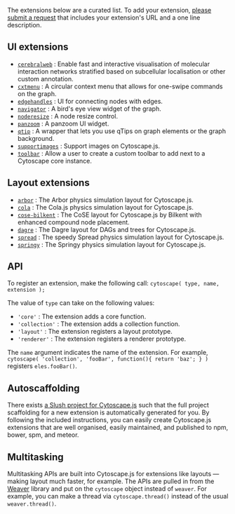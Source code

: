 The extensions below are a curated list.  To add your extension, [please submit a request](https://github.com/cytoscape/cytoscape.js/issues/new?labels=documentation&title=List%20extension%20:%20%3Cyour%20extension%20name%3E&body=Please%20enter%20your%20Github%20URL%20and%20a%20one-line%20description) that includes your extension's URL and a one line description.


## UI extensions

 * [`cerebralweb`](https://github.com/silviafrias/cerebral-web) : Enable fast and interactive visualisation of molecular interaction networks stratified based on subcellular localisation or other custom annotation.
 * [`cxtmenu`](https://github.com/cytoscape/cytoscape.js-cxtmenu) : A circular context menu that allows for one-swipe commands on the graph.
 * [`edgehandles`](https://github.com/cytoscape/cytoscape.js-edgehandles) : UI for connecting nodes with edges.
 * [`navigator`](https://github.com/cytoscape/cytoscape.js-navigator) : A bird's eye view widget of the graph.
 * [`noderesize`](https://github.com/curupaco/cytoscape.js-noderesize) : A node resize control.
 * [`panzoom`](https://github.com/cytoscape/cytoscape.js-panzoom) : A panzoom UI widget.
 * [`qtip`](https://github.com/cytoscape/cytoscape.js-qtip) : A wrapper that lets you use qTips on graph elements or the graph background.
 * [`supportimages`](https://github.com/cytoscape.js-supportimages) : Support images on Cytoscape.js.
 * [`toolbar`](https://github.com/bdparrish/cytoscape.js-toolbar) : Allow a user to create a custom toolbar to add next to a Cytoscape core instance.


## Layout extensions

 * [`arbor`](https://github.com/cytoscape/cytoscape.js-arbor) : The Arbor physics simulation layout for Cytoscape.js.
 * [`cola`](https://github.com/cytoscape/cytoscape.js-cola) : The Cola.js physics simulation layout for Cytoscape.js.
 * [`cose-bilkent`](https://github.com/cytoscape/cytoscape.js-cose-bilkent) : The CoSE layout for Cytoscape.js by Bilkent with enhanced compound node placement.
 * [`dagre`](https://github.com/cytoscape/cytoscape.js-dagre) : The Dagre layout for DAGs and trees for Cytoscape.js.
 * [`spread`](https://github.com/cytoscape/cytoscape.js-spread) : The speedy Spread physics simulation layout for Cytoscape.js.
 * [`springy`](https://github.com/cytoscape/cytoscape.js-springy) : The Springy physics simulation layout for Cytoscape.js.


## API

To register an extension, make the following call: `cytoscape( type, name, extension );`

The value of `type` can take on the following values:

 * `'core'` : The extension adds a core function.
 * `'collection'` : The extension adds a collection function.
 * `'layout'` : The extension registers a layout prototype.
 * `'renderer'` : The extension registers a renderer prototype.

The `name` argument indicates the name of the extension.  For example, `cytoscape( 'collection', 'fooBar', function(){ return 'baz'; } )` registers `eles.fooBar()`.



## Autoscaffolding

There exists [a Slush project for Cytoscape.js](https://github.com/cytoscape/slush-cytoscape-extension) such that the full project scaffolding for a new extension is automatically generated for you.  By following the included instructions, you can easily create Cytoscape.js extensions that are well organised, easily maintained, and published to npm, bower, spm, and meteor.



## Multitasking

Multitasking APIs are built into Cytoscape.js for extensions like layouts &mdash; making layout much faster, for example.  The APIs are pulled in from the [Weaver](http://weaver.js.org) library and put on the `cytoscape` object instead of `weaver`.  For example, you can make a thread via `cytoscape.thread()` instead of the usual `weaver.thread()`.
